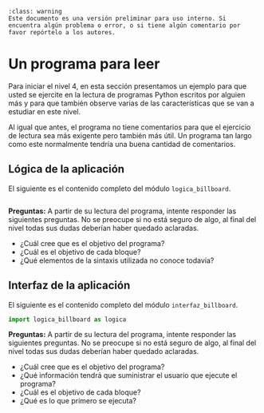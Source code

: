 ```{admonition} Versión borrador / preliminar
:class: warning
Este documento es una versión preliminar para uso interno. Si encuentra algún problema o error, o si tiene algún comentario por favor repórtelo a los autores.
```



# Un programa para leer

Para iniciar el nivel 4, en esta sección presentamos un ejemplo para que usted se ejercite en la lectura de programas Python escritos por alguien más y para que también observe varias de las características que se van a estudiar en este nivel.

Al igual que antes, el programa no tiene comentarios para que el ejercicio de lectura sea más exigente pero también más útil. Un programa tan largo como este normalmente tendría una buena cantidad de comentarios.


## Lógica de la aplicación

El siguiente es el contenido completo del módulo `logica_billboard`.

```python

```

**Preguntas:**
A partir de su lectura del programa, intente responder las siguientes preguntas. No se preocupe si no está seguro de algo, al final del nivel todas sus dudas deberían haber quedado aclaradas.

* ¿Cuál cree que es el objetivo del programa?
* ¿Cuál es el objetivo de cada bloque?
* ¿Qué elementos de la sintaxis utilizada no conoce todavía?


## Interfaz de la aplicación

El siguiente es el contenido completo del módulo `interfaz_billboard`.

```python
import logica_billboard as logica

```

**Preguntas:**
A partir de su lectura del programa, intente responder las siguientes preguntas. No se preocupe si no está seguro de algo, al final del nivel todas sus dudas deberían haber quedado aclaradas.

* ¿Cuál cree que es el objetivo del programa?
* ¿Qué información tendrá que suministrar el usuario que ejecute el programa?
* ¿Cuál es el objetivo de cada bloque?
* ¿Qué es lo que primero se ejecuta?

